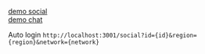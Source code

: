  [demo social](https://krit-amity.github.io/asc-ui-kit-web-demo/social)  
 [demo chat](https://krit-amity.github.io/asc-ui-kit-web-demo/chat)

Auto login `http://localhost:3001/social?id={id}&region={region}&network={network}`


